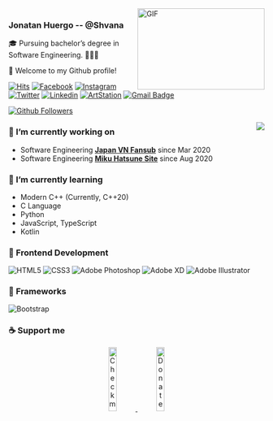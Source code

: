 <img align="right" alt="GIF" src="https://github.com/VatanaChhorn/VatanaChhorn/blob/master/image_processing20200107-3552-13pkkb4.gif" width="250" height="160" />

### Jonatan Huergo -- @Shvana

🎓 Pursuing bachelor’s degree in Software Engineering. 👨🏻‍💻

👋 Welcome to my Github profile!

[![Hits](https://hits.seeyoufarm.com/api/count/incr/badge.svg?url=https%3A%2F%2Fgithub.com%2FutilForever)](https://github.com/Shvana/Shvana)
[![Facebook](https://img.shields.io/badge/-Facebook-blue?style=flat-square&logo=facebook&logoColor=white&link=https://www.facebook.com/Asttaroth95/)](https://www.facebook.com/Asttaroth95/)
[![Instagram](https://img.shields.io/badge/-Instagram-c13584?style=flat-square&logo=instagram&logoColor=white&link=https://www.instagram.com/jonatanhuergo/)](https://www.instagram.com/jonatanhuergo/)
[![Twitter](https://img.shields.io/badge/-Twitter-1877f2?style=flat-square&logo=twitter&logoColor=white&link=https://twitter.com/jonatanH_jp/)](https://twitter.com/jonatanH_jp/)
[![Linkedin](https://img.shields.io/badge/-Linkedin-blue?style=flat-square&logo=Linkedin&logoColor=white&link=https://www.linkedin.com/in/jonatanhuergo/)](https://www.linkedin.com/in/jonatanhuergo/)
[![ArtStation](https://img.shields.io/badge/-ArtStation-0c8ec4?style=flat-square&logo=artstation&logoColor=white&link=https://www.artstation.com/shvana/)](https://www.artstation.com/shvana)
[![Gmail Badge](https://img.shields.io/badge/-Gmail-d14836?style=flat-square&logo=Gmail&logoColor=white&link=mailto:htsunemikuv9@gmail.com)](mailto:htsunemikuv9@gmail.com)

[![Github Followers](https://img.shields.io/github/followers/Shvana?color=06d6a0&label=Github%20Followers&style=for-the-badge)](https://github.com/Shvana?tab=followers)

<img align="right" src="https://github-readme-stats.vercel.app/api/top-langs/?username=Shvana&hide_title=true" />

### 🔭 I’m currently working on
- Software Engineering [**Japan VN Fansub**](https://github.com/JapanVNDB) since Mar 2020
- Software Engineering [**Miku Hatsune Site**](https://github.com/Miku-Hatsune-Site) since Aug 2020

### 🌱 I’m currently learning
- Modern C++ (Currently, C++20)
- C Language
- Python
- JavaScript, TypeScript
- Kotlin

### 🎴 Frontend Development
![HTML5](https://img.shields.io/badge/-HTML5-%23E44D27?style=flat-square&logo=html5&logoColor=ffffff)
![CSS3](https://img.shields.io/badge/-CSS3-%231572B6?style=flat-square&logo=css3)
![Adobe Photoshop](http://img.shields.io/badge/-Abode%20Photoshop-26C9FF?style=flat-square&logo=adobe-photoshop&logoColor=ffffff)
![Adobe XD](https://img.shields.io/badge/-Abode%20XD-fe61f6?style=flat-square&logo=adobe-xd&logoColor=ffffff)
![Adobe Illustrator](https://img.shields.io/badge/-Abode%20Illustrator-FC8F30?style=flat-square&logo=adobe-illustrator&logoColor=ffffff)

### 🔧 Frameworks
![Bootstrap](https://img.shields.io/badge/-Bootstrap-563D7C?style=flat-square&logo=bootstrap)


### ☕ Support me
<!-- Your support, if you have it 
I created these images, feel free to use them.
-->
<p align="center">
  <a href="https://www.patreon.com/Shvana" target="_blank">
    <img width="18%" alt="Check my Patreon" src="https://raw.githubusercontent.com/onimur/.github/master/.resources/support-patreon.png"/>
  </a>
  <a href="https://www.paypal.com/paypalme/jonatanhuergo" target="_blank">
      <img width="18%" alt="Donate with Paypal" src="https://raw.githubusercontent.com/onimur/.github/master/.resources/support-paypal.png"/>
  </a>
</p>

